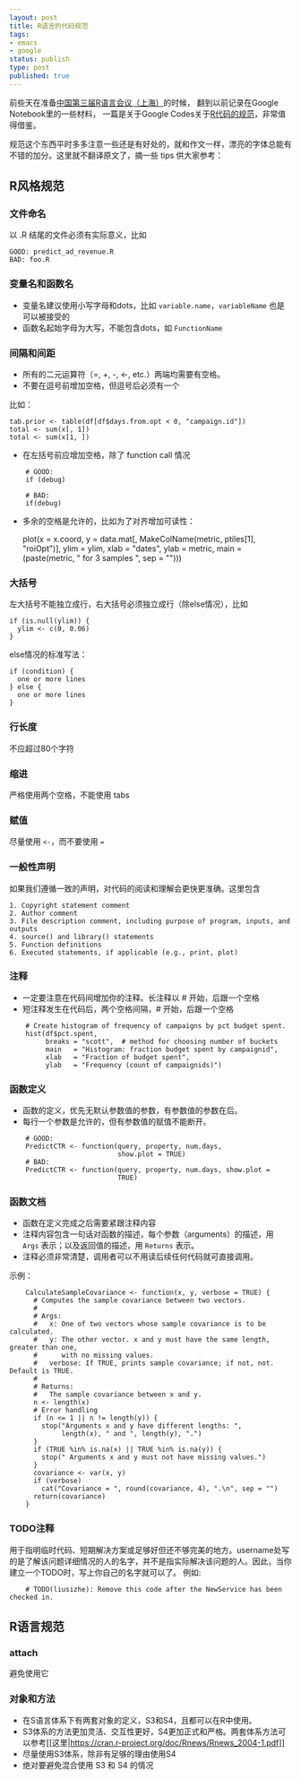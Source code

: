 ```yaml
--- 
layout: post
title: R语言的代码规范
tags: 
- emacs
- google
status: publish
type: post
published: true
---
```

前些天在准备<a href="http://cos.name/chinar/chinar-2010/" target="_blank">中国第三届R语言会议（上海）</a>的时候，
翻到以前记录在Google Notebook里的一些材料，
一篇是关于Google Codes关于<a href="http://google-styleguide.googlecode.com/svn/trunk/google-r-style.html">R代码的规范</a>，非常值得借鉴。

规范这个东西平时多多注意一些还是有好处的，就和作文一样，漂亮的字体总能有不错的加分。这里就不翻译原文了，摘一些 tips 供大家参考：


## R风格规范

### 文件命名

以 .R 结尾的文件必须有实际意义，比如

	GOOD: predict_ad_revenue.R 
	BAD: foo.R

### 变量名和函数名

- 变量名建议使用小写字母和dots，比如 `variable.name`，`variableName` 也是可以被接受的 
- 函数名起始字母为大写，不能包含dots，如 `FunctionName`


### 间隔和间距

- 所有的二元运算符（=, +, -, <-, etc.）两端均需要有空格。
- 不要在逗号前增加空格，但逗号后必须有一个

比如：

	tab.prior <- table(df[df$days.from.opt < 0, "campaign.id"])
	total <- sum(x[, 1])
	total <- sum(x[1, ])

- 在左括号前应增加空格，除了 function call 情况

```
	# GOOD: 
	if (debug)

	# BAD: 
	if(debug)
```

- 多余的空格是允许的，比如为了对齐增加可读性：

	plot(x    = x.coord,
	     y    = data.mat[, MakeColName(metric, ptiles[1], "roiOpt")],
	     ylim = ylim,
	     xlab = "dates",
	     ylab = metric,
	     main = (paste(metric, " for 3 samples ", sep = "")))

### 大括号

左大括号不能独立成行，右大括号必须独立成行（除else情况），比如

	if (is.null(ylim)) {
	  ylim <- c(0, 0.06)
	}
	
else情况的标准写法：

	if (condition) {
	  one or more lines
	} else {
	  one or more lines
	}

### 行长度

不应超过80个字符

### 缩进

严格使用两个空格，不能使用 tabs

### 赋值

尽量使用 `<-`，而不要使用 `=`

### 一般性声明

如果我们遵循一致的声明，对代码的阅读和理解会更快更准确。这里包含

	1. Copyright statement comment
	2. Author comment
	3. File description comment, including purpose of program, inputs, and outputs
	4. source() and library() statements
	5. Function definitions
	6. Executed statements, if applicable (e.g., print, plot)

### 注释

- 一定要注意在代码间增加你的注释。长注释以 # 开始，后跟一个空格
- 短注释发生在代码后，两个空格间隔，# 开始，后跟一个空格

```
	# Create histogram of frequency of campaigns by pct budget spent.
	hist(df$pct.spent,
	     breaks = "scott",  # method for choosing number of buckets
	     main   = "Histogram: fraction budget spent by campaignid",
	     xlab   = "Fraction of budget spent",
	     ylab   = "Frequency (count of campaignids)")
```

### 函数定义

- 函数的定义，优先无默认参数值的参数，有参数值的参数在后。
- 每行一个参数是允许的，但有参数值的赋值不能断开。

```
	# GOOD:
	PredictCTR <- function(query, property, num.days,
	                       show.plot = TRUE)
	# BAD:
	PredictCTR <- function(query, property, num.days, show.plot =
	                       TRUE)
```

### 函数文档

- 函数在定义完成之后需要紧跟注释内容
- 注释内容包含一句话对函数的描述，每个参数（arguments）的描述，用 `Args` 表示；以及返回值的描述，用 `Returns` 表示。
- 注释必须非常清楚，调用者可以不用读后续任何代码就可直接调用。

示例：

```
	CalculateSampleCovariance <- function(x, y, verbose = TRUE) {
	  # Computes the sample covariance between two vectors.
	  #
	  # Args:
	  #   x: One of two vectors whose sample covariance is to be calculated.
	  #   y: The other vector. x and y must have the same length, greater than one,
	  #      with no missing values.
	  #   verbose: If TRUE, prints sample covariance; if not, not. Default is TRUE.
	  #
	  # Returns:
	  #   The sample covariance between x and y.
	  n <- length(x)
	  # Error handling
	  if (n <= 1 || n != length(y)) {
	    stop("Arguments x and y have different lengths: ",
	         length(x), " and ", length(y), ".")
	  }
	  if (TRUE %in% is.na(x) || TRUE %in% is.na(y)) {
	    stop(" Arguments x and y must not have missing values.")
	  }
	  covariance <- var(x, y)
	  if (verbose)
	    cat("Covariance = ", round(covariance, 4), ".\n", sep = "")
	  return(covariance)
	}
```

### TODO注释

用于指明临时代码、短期解决方案或足够好但还不够完美的地方。username处写的是了解该问题详细情况的人的名字，并不是指实际解决该问题的人。因此，当你建立一个TODO时，写上你自己的名字就可以了。
例如:

```
	# TODO(liusizhe): Remove this code after the NewService has been checked in.
```

## R语言规范

### attach

避免使用它

### 对象和方法

- 在S语言体系下有两套对象的定义，S3和S4，且都可以在R中使用。
- S3体系的方法更加灵活、交互性更好，S4更加正式和严格。两套体系方法可以参考[[这里|https://cran.r-project.org/doc/Rnews/Rnews_2004-1.pdf]] 
- 尽量使用S3体系，除非有足够的理由使用S4
- 绝对要避免混合使用 S3 和 S4 的情况


